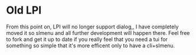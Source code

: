 # Old LPI
From this point on, LPI will  no longer support dialog,, I have completely moved it so slmenu and all further development will happen there. Feel free to fork and get it up to date if you really feel that you need a tui for something so simple that it's more efficent only to have a cli+slmenu.
